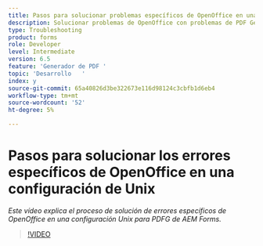 ```yaml
---
title: Pasos para solucionar problemas específicos de OpenOffice en una configuración de Unix
description: Solucionar problemas de OpenOffice con problemas de PDF Generator en el programa de instalación de UNIX.
type: Troubleshooting
product: forms
role: Developer
level: Intermediate
version: 6.5
feature: 'Generador de PDF '
topic: 'Desarrollo   '
index: y
source-git-commit: 65a40826d3be322673e116d98124c3cbfb1d6eb4
workflow-type: tm+mt
source-wordcount: '52'
ht-degree: 5%

---
```



# Pasos para solucionar los errores específicos de OpenOffice en una configuración de Unix

*Este vídeo explica el proceso de solución de errores específicos de OpenOffice en una configuración Unix para PDFG de AEM Forms.*

>[!VIDEO](https://video.tv.adobe.com/v/335551?quality=9&learn=on)

